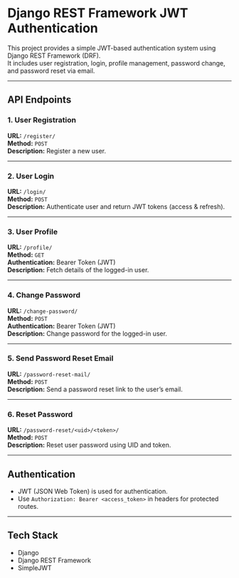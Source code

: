 # Django REST Framework JWT Authentication

This project provides a simple JWT-based authentication system using Django REST Framework (DRF).  
It includes user registration, login, profile management, password change, and password reset via email.

---

## API Endpoints

### 1. User Registration
**URL:** `/register/`  
**Method:** `POST`  
**Description:** Register a new user.

---

### 2. User Login
**URL:** `/login/`  
**Method:** `POST`  
**Description:** Authenticate user and return JWT tokens (access & refresh).

---

### 3. User Profile
**URL:** `/profile/`  
**Method:** `GET`  
**Authentication:** Bearer Token (JWT)  
**Description:** Fetch details of the logged-in user.

---

### 4. Change Password
**URL:** `/change-password/`  
**Method:** `POST`  
**Authentication:** Bearer Token (JWT)  
**Description:** Change password for the logged-in user.

---

### 5. Send Password Reset Email
**URL:** `/password-reset-mail/`  
**Method:** `POST`  
**Description:** Send a password reset link to the user’s email.

---

### 6. Reset Password
**URL:** `/password-reset/<uid>/<token>/`  
**Method:** `POST`  
**Description:** Reset user password using UID and token.

---

## Authentication
- JWT (JSON Web Token) is used for authentication.  
- Use `Authorization: Bearer <access_token>` in headers for protected routes.

---

## Tech Stack
- Django
- Django REST Framework
- SimpleJWT

